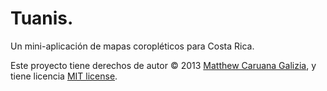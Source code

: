 # Tuanis. #

Un mini-aplicación de mapas coropléticos para Costa Rica.

Este proyecto tiene derechos de autor © 2013 [Matthew Caruana Galizia](https://twitter.com/mcaruanagalizia), y tiene licencia [MIT license](http://mattcg.mit-license.org/).
